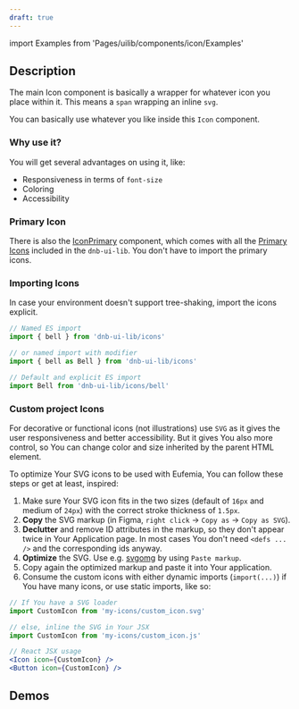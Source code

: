 ```yaml
---
draft: true
---
```


import Examples from 'Pages/uilib/components/icon/Examples'

## Description

The main Icon component is basically a wrapper for whatever icon you place within it. This means a `span` wrapping an inline `svg`.

You can basically use whatever you like inside this `Icon` component.

### Why use it?

You will get several advantages on using it, like:

- Responsiveness in terms of `font-size`
- Coloring
- Accessibility

### Primary Icon

There is also the [IconPrimary](/uilib/components/icon-primary/) component, which comes with all the [Primary Icons](/icons/primary) included in the `dnb-ui-lib`. You don't have to import the primary icons.

### Importing Icons

In case your environment doesn't support tree-shaking, import the icons explicit.

```jsx
// Named ES import
import { bell } from 'dnb-ui-lib/icons'

// or named import with modifier
import { bell as Bell } from 'dnb-ui-lib/icons'

// Default and explicit ES import
import Bell from 'dnb-ui-lib/icons/bell'
```

### Custom project Icons

For decorative or functional icons (not illustrations) use `SVG` as it gives the user responsiveness and better accessibility. But it gives You also more control, so You can change color and size inherited by the parent HTML element.

To optimize Your SVG icons to be used with Eufemia, You can follow these steps or get at least, inspired:

1. Make sure Your SVG icon fits in the two sizes (default of `16px` and medium of `24px`) with the correct stroke thickness of `1.5px`.
1. **Copy** the SVG markup (in Figma, `right click` -> `Copy as` -> `Copy as SVG`).
1. **Declutter** and remove ID attributes in the markup, so they don't appear twice in Your Application page. In most cases You don't need `<defs ... />` and the corresponding ids anyway.
1. **Optimize** the SVG. Use e.g. [svgomg](https://jakearchibald.github.io/svgomg/) by using `Paste markup`.
1. Copy again the optimized markup and paste it into Your application.
1. Consume the custom icons with either dynamic imports (`import(...)`) if You have many icons, or use static imports, like so:

```jsx
// If You have a SVG loader
import CustomIcon from 'my-icons/custom_icon.svg'

// else, inline the SVG in Your JSX
import CustomIcon from 'my-icons/custom_icon.js'

// React JSX usage
<Icon icon={CustomIcon} />
<Button icon={CustomIcon} />
```

## Demos

<Examples />
